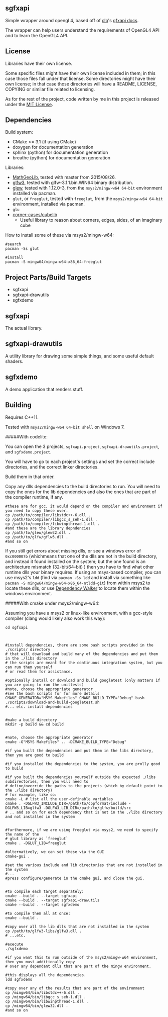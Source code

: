 
sgfxapi
---

Simple wrapper around opengl 4, based off of [clb](http://clb.demon.fi)'s [gfxapi docs](http://clb.demon.fi/gfxapi/).

The wrapper can help users understand the requirements of OpenGL4 API and to learn the OpenGL4 API.


License
----
Libraries have their own license.

Some specific files might have their own license included in them; in this case those files fall under
that license. Some directories might have their own license; in that case those directories will have
a README, LICENSE, COPYING or similar file related to licensing.

As for the rest of the project, code written by me in this project is released under the
[MIT License](https://opensource.org/licenses/MIT).


Dependencies
----

Build system:

* CMake >= 3.1 (if using CMake)
* doxygen for documentation generation
* sphinx (python) for documentation generation
* breathe (python) for documentation generation

Libraries:

* [MathGeoLib](http://clb.demon.fi/MathGeoLib/nightly/), tested with master from 2015/08/26.
* [glfw3](http://www.glfw.org/docs/latest/), tested with glfw-3.1.1.bin.WIN64 binary distribution.
* [glew](http://glew.sourceforge.net/),
    tested with 1.12.0-3, from the `msys2/mingw-w64 64-bit` environment installed via pacman.
* `glut`, or `freeglut`, tested with `freeglut`, from the `msys2/mingw-w64 64-bit` environment, installed via pacman.
* `glu`
* [corner-cases/cubelib](https://github.com/realazthat/corner-cases)
    * Useful library to reason about corners, edges, sides, of an imaginary cube



How to install some of these via msys2/mingw-w64:

    #search
    pacman -Ss glut
    
    #install
    pacman -S mingw64/mingw-w64-x86_64-freeglut


Project Parts/Build Targets
----

* sgfxapi
* sgfxapi-drawutils
* sgfxdemo

sgfxapi
------

The actual library.


sgfxapi-drawutils
------

A utility library for drawing some simple things, and some useful default shaders.


sgfxdemo
------

A demo application that renders stuff.



Building
----

Requires C++11.

Tested with `msys2/mingw-w64 64-bit shell` on Windows 7.



#####With codelite:

You can open the 3 projects, `sgfxapi.project`, `sgfxapi-drawutils.project`, and `sgfxdemo.project`.

You will have to go to each project's settings and set the correct include directories, and the correct linker directories.

Build them in that order.

Copy any dlls dependencies to the build directories to run. You will need to copy the ones for the lib dependencies
and also the ones that are part of the compiler runtime, if any.

    #these are for gcc, it would depend on the compiler and environment if you need to copy these over.
    cp /path/to/compiler/libstdc++-6.dll .
    cp /path/to/compiler/libgcc_s_seh-1.dll .
    cp /path/to/compiler/libwinpthread-1.dll .
    #and these are the library depndencies
    cp /path/to/glew/glew32.dll .
    cp /path/to/glfw/gflw3.dll .
    #and so on

If you still get errors about missing dlls, or see a windows error of `0xc000007b` (whichmeans that one of the
dlls are not in the build directory, and instead it found installed on the system; but the one found is an
architecture mismatch (32-bit/64-bit) ) then you have to find what other runtime dlls your binary requires.
If using an msys-based compiler, you can use msys2's `ldd` (find via `pacman -Ss ldd` and install via something
like `pacman -S mingw64/mingw-w64-x86_64-ntldd-git`) from within msys2 to locate these dlls, or use
[Dependency Walker](http://www.dependencywalker.com/) to locate them within the windows environment.




#####With cmake under msys2/mingw-w64:

Assuming you have a msys2 or linux-like environment, with a gcc-style compiler (clang would
likely also work this way):

    cd sgfxapi
    
    
    
    #install dependencies, there are some bash scripts provided in the ./scripts/ directory
    # that will download and build many of the dependencies and put them in the ./libs directory
    # the scripts are meant for the continuous integration system, but you can run them yourself
    # or read them for assistance.
    
    #optionally install or download and build googletest (only matters if you are going to run the unittests)
    #note, choose the appropriate generator
    #see the bash scripts for for more details
    CMAKE_GENERATOR="MSYS Makefiles" CMAKE_BUILD_TYPE="Debug" bash ./scripts/download-and-build-googletest.sh
    #... etc. install dependencies
    
    
    #make a build directory
    mkdir -p build && cd build
    
    
    #note, choose the appropriate generator
    cmake -G"MSYS Makefiles" .. -DCMAKE_BUILD_TYPE="Debug"
    
    #if you built the dependencies and put them in the libs directory, then you are good to build
    
    #if you installed the dependencies to the system, you are prolly good to build

    #if you built the dependencies yourself outside the expected ./libs subdirectories, then you will need to
    # define/override the paths to the projects (which by default point to the ./libs directory)
    # for example, like so:
    cmake -L # list all the user-definable variables
    cmake . -DGLFW3_INCLUDE_DIR=/path/to/cppformat/include -DGLFW3_LIB=glfw3 -DGLFW3_LIB_DIR=/path/to/glfw/build/src
    # .. and so on for each dependency that is not in the ./libs directory and not installed in the system

    
    #furthermore, if we are using freeglut via msys2, we need to specify the name of the
    # glut library as `freeglut`
    cmake . -DGLUT_LIB=freeglut
    
    #alternatively, we can set these via the GUI
    cmake-gui .
    
    #set the various include and lib directories that are not installed in the system
    #...
    #press configure/generate in the cmake gui, and close the gui.
    
    
    #to compile each target separately:
    cmake --build . --target sgfxapi
    cmake --build . --target sgfxapi-drawutils
    cmake --build . --target sgfxdemo
    
    #to compile them all at once:
    cmake --build .
    
    #copy over all the lib dlls that are not installed in the system
    cp /path/to/glfw3-libs/glfw3.dll .
    # ...etc.

    #execute
    ./sgfxdemo

    #if you want this to run outside of the msys2/mingw-w64 environment, then you must additionally copy
    # over any dependant dlls that are part of the mingw environment.
    
    #this displays all the dependencies.
    ldd sgfxdemo

    #copy over any of the results that are part of the environment
    cp /mingw64/bin/libstdc++-6.dll .
    cp /mingw64/bin/libgcc_s_seh-1.dll .
    cp /mingw64/bin/libwinpthread-1.dll .
    cp /mingw64/bin/glew32.dll .
    #and so on

